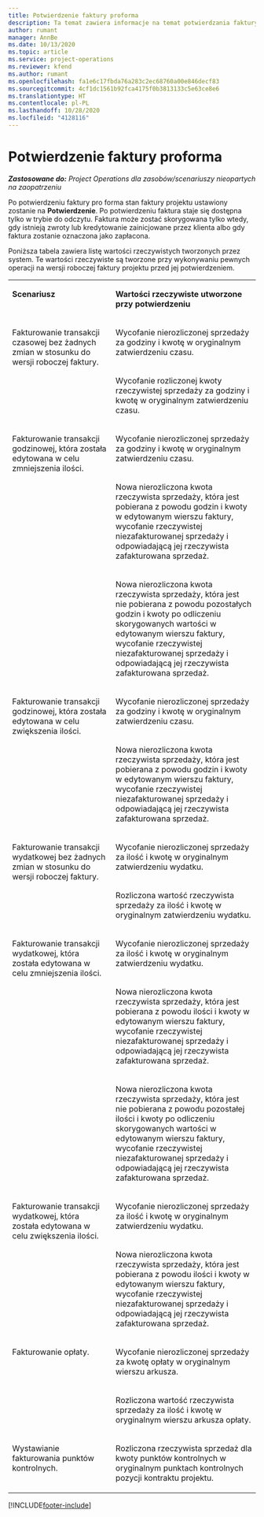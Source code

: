 ```yaml
---
title: Potwierdzenie faktury proforma
description: Ta temat zawiera informacje na temat potwierdzania faktury proforma.
author: rumant
manager: AnnBe
ms.date: 10/13/2020
ms.topic: article
ms.service: project-operations
ms.reviewer: kfend
ms.author: rumant
ms.openlocfilehash: fa1e6c17fbda76a283c2ec68760a00e846decf83
ms.sourcegitcommit: 4cf1dc1561b92fca4175f0b3813133c5e63ce8e6
ms.translationtype: HT
ms.contentlocale: pl-PL
ms.lasthandoff: 10/28/2020
ms.locfileid: "4128116"
---
```

# <a name="confirm-a-proforma-invoice"></a>Potwierdzenie faktury proforma

_**Zastosowane do:** Project Operations dla zasobów/scenariuszy nieopartych na zaopatrzeniu_

Po potwierdzeniu faktury pro forma stan faktury projektu ustawiony zostanie na **Potwierdzenie**. Po potwierdzeniu faktura staje się dostępna tylko w trybie do odczytu. Faktura może zostać skorygowana tylko wtedy, gdy istnieją zwroty lub kredytowanie zainicjowane przez klienta albo gdy faktura zostanie oznaczona jako zapłacona.

Poniższa tabela zawiera listę wartości rzeczywistych tworzonych przez system. Te wartości rzeczywiste są tworzone przy wykonywaniu pewnych operacji na wersji roboczej faktury projektu przed jej potwierdzeniem.

<table border="0" cellspacing="0" cellpadding="0">
    <tbody>
        <tr>
            <td width="416" valign="top">
                <p>
                    <strong>Scenariusz</strong>
                </p>
            </td>
            <td width="608" valign="top">
                <p>
                    <strong>Wartości rzeczywiste utworzone przy potwierdzeniu</strong>
                </p>
            </td>
        </tr>
        <tr>
            <td width="216" rowspan="2" valign="top">
                <p>
Fakturowanie transakcji czasowej bez żadnych zmian w stosunku do wersji roboczej faktury.
                </p>
            </td>
            <td width="408" valign="top">
                <p>
Wycofanie nierozliczonej sprzedaży za godziny i kwotę w oryginalnym zatwierdzeniu czasu.
                </p>
            </td>
        </tr>
        <tr>
            <td width="408" valign="top">
                <p>
Wycofanie rozliczonej kwoty rzeczywistej sprzedaży za godziny i kwotę w oryginalnym zatwierdzeniu czasu.
                </p>
            </td>
        </tr>
        <tr>
            <td width="216" rowspan="3" valign="top">
                <p>
Fakturowanie transakcji godzinowej, która została edytowana w celu zmniejszenia ilości.
                </p>
            </td>
            <td width="408" valign="top">
                <p>
Wycofanie nierozliczonej sprzedaży za godziny i kwotę w oryginalnym zatwierdzeniu czasu.
                </p>
            </td>
        </tr>
        <tr>
            <td width="408" valign="top">
                <p>
Nowa nierozliczona kwota rzeczywista sprzedaży, która jest pobierana z powodu godzin i kwoty w edytowanym wierszu faktury, wycofanie rzeczywistej niezafakturowanej sprzedaży i odpowiadającą jej rzeczywista zafakturowana sprzedaż.
                </p>
            </td>
        </tr>
        <tr>
            <td width="408" valign="top">
                <p>
Nowa nierozliczona kwota rzeczywista sprzedaży, która jest nie pobierana z powodu pozostałych godzin i kwoty po odliczeniu skorygowanych wartości w edytowanym wierszu faktury, wycofanie rzeczywistej niezafakturowanej sprzedaży i odpowiadającą jej rzeczywista zafakturowana sprzedaż.
                </p>
            </td>
        </tr>
        <tr>
            <td width="216" rowspan="2" valign="top">
                <p>
Fakturowanie transakcji godzinowej, która została edytowana w celu zwiększenia ilości.
                </p>
            </td>
            <td width="408" valign="top">
                <p>
Wycofanie nierozliczonej sprzedaży za godziny i kwotę w oryginalnym zatwierdzeniu czasu.
                </p>
            </td>
        </tr>
        <tr>
            <td width="408" valign="top">
                <p>
Nowa nierozliczona kwota rzeczywista sprzedaży, która jest pobierana z powodu godzin i kwoty w edytowanym wierszu faktury, wycofanie rzeczywistej niezafakturowanej sprzedaży i odpowiadającą jej rzeczywista zafakturowana sprzedaż.
                </p>
            </td>
        </tr>
        <tr>
            <td width="216" rowspan="2" valign="top">
                <p>
Fakturowanie transakcji wydatkowej bez żadnych zmian w stosunku do wersji roboczej faktury.
                </p>
            </td>
            <td width="408" valign="top">
                <p>
Wycofanie nierozliczonej sprzedaży za ilość i kwotę w oryginalnym zatwierdzeniu wydatku.
                </p>
            </td>
        </tr>
        <tr>
            <td width="408" valign="top">
                <p>
Rozliczona wartość rzeczywista sprzedaży za ilość i kwotę w oryginalnym zatwierdzeniu wydatku.
                </p>
            </td>
        </tr>
        <tr>
            <td width="216" rowspan="3" valign="top">
                <p>
Fakturowanie transakcji wydatkowej, która została edytowana w celu zmniejszenia ilości.
                </p>
            </td>
            <td width="408" valign="top">
                <p>
Wycofanie nierozliczonej sprzedaży za ilość i kwotę w oryginalnym zatwierdzeniu wydatku.
                </p>
            </td>
        </tr>
        <tr>
            <td width="408" valign="top">
                <p>
Nowa nierozliczona kwota rzeczywista sprzedaży, która jest pobierana z powodu ilości i kwoty w edytowanym wierszu faktury, wycofanie rzeczywistej niezafakturowanej sprzedaży i odpowiadającą jej rzeczywista zafakturowana sprzedaż. 
                </p>
            </td>
        </tr>
        <tr>
            <td width="408" valign="top">
                <p>
Nowa nierozliczona kwota rzeczywista sprzedaży, która jest nie pobierana z powodu pozostałej ilości i kwoty po odliczeniu skorygowanych wartości w edytowanym wierszu faktury, wycofanie rzeczywistej niezafakturowanej sprzedaży i odpowiadającą jej rzeczywista zafakturowana sprzedaż.
                </p>
            </td>
        </tr>
        <tr>
            <td width="216" rowspan="2" valign="top">
                <p>
Fakturowanie transakcji wydatkowej, która została edytowana w celu zwiększenia ilości.
                </p>
            </td>
            <td width="408" valign="top">
                <p>
Wycofanie nierozliczonej sprzedaży za ilość i kwotę w oryginalnym zatwierdzeniu wydatku.
                </p>
            </td>
        </tr>
        <tr>
            <td width="408" valign="top">
                <p>
Nowa nierozliczona kwota rzeczywista sprzedaży, która jest pobierana z powodu ilości i kwoty w edytowanym wierszu faktury, wycofanie rzeczywistej niezafakturowanej sprzedaży i odpowiadającą jej rzeczywista zafakturowana sprzedaż.
                </p>
            </td>
        </tr>
        <tr>
            <td width="216" rowspan="2" valign="top">
                <p>
Fakturowanie opłaty.
                </p>
            </td>
            <td width="408" valign="top">
                <p>
Wycofanie nierozliczonej sprzedaży za kwotę opłaty w oryginalnym wierszu arkusza.
                </p>
            </td>
        </tr>
        <tr>
            <td width="408" valign="top">
                <p>
Rozliczona wartość rzeczywista sprzedaży za ilość i kwotę w oryginalnym wierszu arkusza opłaty.
                </p>
            </td>
        </tr>
        <tr>
            <td width="216" valign="top">
                <p>
Wystawianie fakturowania punktów kontrolnych.
                </p>
            </td>
            <td width="408" valign="top">
                <p>
Rozliczona rzeczywista sprzedaż dla kwoty punktów kontrolnych w oryginalnym punktach kontrolnych pozycji kontraktu projektu.
                </p>
            </td>
        </tr>
    </tbody>
</table>


[!INCLUDE[footer-include](../includes/footer-banner.md)]